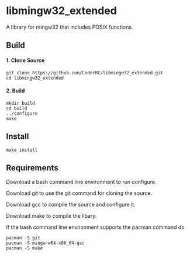 # libmingw32_extended
A library for mingw32 that includes POSIX functions.

## Build

#### 1. Clone Source
    git clone https://github.com/CoderRC/libmingw32_extended.git
    cd libmingw32_extended

#### 2. Build
    mkdir build
    cd build
    ../configure
    make

## Install
    make install

## Requirements

Download a bash command line environment to run configure.

Download git to use the git command for cloning the source.

Download gcc to compile the source and configure it.

Download make to compile the libary.

If the bash command line environment supports the pacman command do

    pacman -S git
    pacman -S mingw-w64-x86_64-gcc
    pacman -S make
